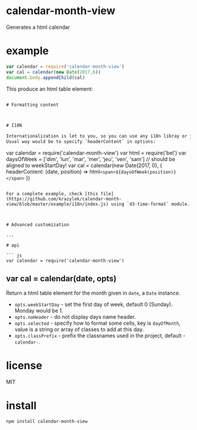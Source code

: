 # calendar-month-view

Generates a html calendar 

# example

``` js
var calendar = require('calendar-month-view')
var cal = calendar(new Date(2017,6))
document.body.appendChild(cal)
```

This produce an html table element:

```html

# Formatting content



# I18N

Internationalization is let to you, so you can use any i18n libray or just do it yourself.
Usual way would be to specify `headerContent` in options:

```
var calendar = require('calendar-month-view')
var html = require('bel')
var daysOfWeek = ['dim', 'lun', 'mar', 'mer', 'jeu', 'ven', 'sam'] // should be aligned to weekStartDay!
var cal = calendar(new Date(2017, 0), {
  headerContent: (date, position) => html`<span>${daysOfWeek(position)}</span>`
})
```

For a complete example, check [this file](https://github.com/krazylek/calendar-month-view/blob/master/example/i18n/index.js) using `d3-time-format` module.



# Advanced customization

...

# api

``` js
var calendar = require('calendar-month-view')
```

## var cal = calendar(date, opts)

Return a html table element for the month given in `date`, a `Date` instance.

* `opts.weekStartDay` - set the first day of week, default 0 (Sunday). Monday would be 1.
* `opts.noHeader` - do not display days name header.
* `opts.selected` - specify how to format some cells, key is `dayOfMonth`, value is a string or array of classes to add at this day.
* `opts.classPrefix` - prefix the classnames used in the project, default - `calendar-`.



# license

MIT


# install

```
npm install calendar-month-view
```
